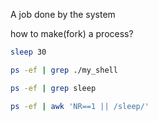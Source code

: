 
A job done by the system

how to make(fork) a process?

```bash
sleep 30

ps -ef | grep ./my_shell

ps -ef | grep sleep

ps -ef | awk 'NR==1 || /sleep/'

```




